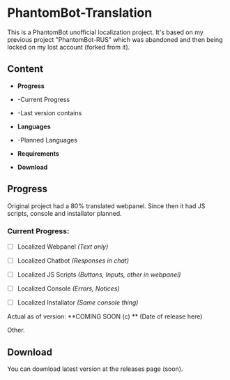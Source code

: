 # PhantomBot-Translation

This is a PhantomBot unofficial localization project. It's based on my previous project "PhantomBot-RUS" which was abandoned and then being locked on my lost account (forked from it).

## Content

- **Progress**

-  -Current Progress

-  -Last version contains

- **Languages**

- -Planned Languages

- **Requirements**

- **Download**

## Progress

Original project had a 80% translated webpanel. Since then it had JS scripts, console and installator planned.

### Current Progress:

- [ ] Localized Webpanel *(Text only)*

- [ ] Localized Chatbot *(Responses in chat)*

- [ ] Localized JS Scripts *(Buttons, Inputs, other in webpanel)*

- [ ] Localized Console *(Errors, Notices)*

- [ ] Localized Installator *(Same console thing)*

Actual as of version: **COMING SOON (c) ** (Date of release here)

Other.

## Download

You can download latest version at the releases page (soon).
